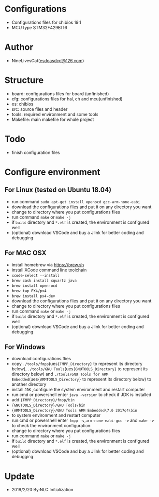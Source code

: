 # Configurations

* Configurations files for chibios 19.1
* MCU type STM32F429BIT6

# Author

* NineLivesCat(esdcasdcd@126.com)

# Structure

* board:    configurations files for board (unfinished)
* cfg:      configurations files for hal, ch and mcu(unfinished)
* os:       chibios
* src:      source files and header
* tools:    required environment and some tools
* Makefile: main makefile for whole project

# Todo

* finish configuration files

# Configure environment

## For Linux (tested on Ubuntu 18.04)

* run command `sudo apt-get install openocd gcc-arm-none-eabi`
* download the configurations flies and put it on any directory you want
* change to directory where you put configurations flies
* run command `make` or `make -j`
* if `build` directory and `*.elf` is created, the environment is configured well
* (optional) download VSCode and buy a Jlink for better coding and debugging 

## For MAC OSX

* install homebrew via https://brew.sh
* install XCode command line toolchain
* `xcode-select --install`
* `brew cask install xquartz java`
* `brew install open-ocd`
* `brew tap PX4/px4`
* `brew install px4-dev`
* download the configurations flies and put it on any directory you want
* change to directory where you put configurations flies
* run command `make` or `make -j`
* if `build` directory and `*.elf` is created, the environment is configured well
* (optional) download VSCode and buy a Jlink for better coding and debugging

## For Windows

* download configurations flies
* copy `./tools/fmpp`(ues`{FMPP_Directory}` to represent its directory below), `./tools/GNU Tools`(ues`{GNUTOOLS_Directory}` to represent its directory below) and `./tools/GNU Tools for ARM Embedded`(ues`{ARMTOOLS_Directory}` to represent its directory below) to another directory
* install `JDK` ,configure the system environment and restart computer 
* run cmd or powershell enter `java -version` to check if JDK is installed
* add `{FMPP_Directory}/fmpp/bin` 
* `{GNUTOOLS_Directory}/GNU Tools/bin` 
* `{ARMTOOLS_Directory}/GNU Tools ARM Embedded\7.0 2017q4\bin`
* to system environment and restart computer
* run cmd or powershell enter `fmpp -v`,`arm-none-eabi-gcc -v` and `make -v` to check the environment configuration
* change to directory where you put configurations flies
* run command `make` or `make -j`
* if `build` directory and `*.elf` is created, the environment is configured well
* (optional) download VSCode and buy a Jlink for better coding and debugging

# Update

* 2019/2/20   By:NLC      Initialization
